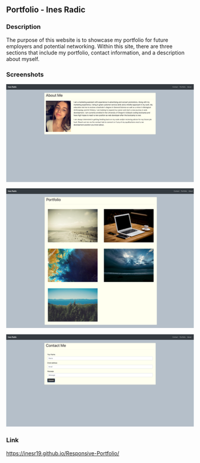 ## Portfolio - Ines Radic

### Description

The purpose of this website is to showcase my portfolio for future employers and potential networking. Within this site, there are three sections that include my portfolio, contact information, and a description about myself.   

### Screenshots

![About Me Screenshot](https://github.com/inesr19/Responsive-Portfolio/blob/main/assets/images/aboutme.png)

![Portfolio Screenshot](https://github.com/inesr19/Responsive-Portfolio/blob/main/assets/images/Portfolio.png)

![Contact Screenshot](https://github.com/inesr19/Responsive-Portfolio/blob/main/assets/images/contact.png)

### Link
<https://inesr19.github.io/Responsive-Portfolio/>